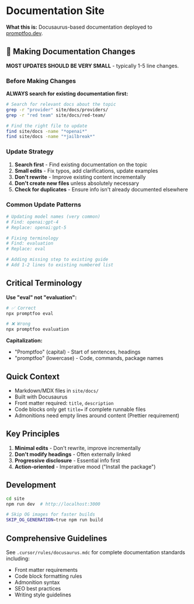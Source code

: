 # Documentation Site

**What this is:** Docusaurus-based documentation deployed to [promptfoo.dev](https://www.promptfoo.dev/).

## 🎯 Making Documentation Changes

**MOST UPDATES SHOULD BE VERY SMALL** - typically 1-5 line changes.

### Before Making Changes

**ALWAYS search for existing documentation first:**

```bash
# Search for relevant docs about the topic
grep -r "provider" site/docs/providers/
grep -r "red team" site/docs/red-team/

# Find the right file to update
find site/docs -name "*openai*"
find site/docs -name "*jailbreak*"
```

### Update Strategy

1. **Search first** - Find existing documentation on the topic
2. **Small edits** - Fix typos, add clarifications, update examples
3. **Don't rewrite** - Improve existing content incrementally
4. **Don't create new files** unless absolutely necessary
5. **Check for duplicates** - Ensure info isn't already documented elsewhere

### Common Update Patterns

```bash
# Updating model names (very common)
# Find: openai:gpt-4
# Replace: openai:gpt-5

# Fixing terminology
# Find: evaluation
# Replace: eval

# Adding missing step to existing guide
# Add 1-2 lines to existing numbered list
```

## Critical Terminology

**Use "eval" not "evaluation":**
```bash
# ✅ Correct
npx promptfoo eval

# ❌ Wrong
npx promptfoo evaluation
```

**Capitalization:**
- "Promptfoo" (capital) - Start of sentences, headings
- "promptfoo" (lowercase) - Code, commands, package names

## Quick Context

- Markdown/MDX files in `site/docs/`
- Built with Docusaurus
- Front matter required: `title`, `description`
- Code blocks only get `title=` if complete runnable files
- Admonitions need empty lines around content (Prettier requirement)

## Key Principles

1. **Minimal edits** - Don't rewrite, improve incrementally
2. **Don't modify headings** - Often externally linked
3. **Progressive disclosure** - Essential info first
4. **Action-oriented** - Imperative mood ("Install the package")

## Development

```bash
cd site
npm run dev  # http://localhost:3000

# Skip OG images for faster builds
SKIP_OG_GENERATION=true npm run build
```

## Comprehensive Guidelines

See `.cursor/rules/docusaurus.mdc` for complete documentation standards including:
- Front matter requirements
- Code block formatting rules
- Admonition syntax
- SEO best practices
- Writing style guidelines
